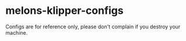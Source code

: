 # melons-klipper-configs
Configs are for reference only, please don't complain if you destroy your machine. 
